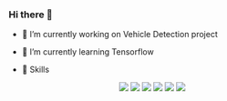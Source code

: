 ### Hi there 👋

- 🔭 I’m currently working on Vehicle Detection project 
- 🌱 I’m currently learning Tensorflow

- 🚀 Skills
<p align='center'>

  <img src="https://img.shields.io/badge/python%20-%2314354C.svg?&style=for-the-badge&logo=python&logoColor=white" />
  <img src="https://img.shields.io/badge/tensorflow-%23FA7343.svg?&style=for-the-badge&logo=tensorflow&logoColor=white" />
  <img src="https://img.shields.io/badge/keras%20-%23DD0031.svg?&style=for-the-badge&logo=keras&logoColor=white" />
  <img src="https://img.shields.io/badge/docker-%2339457E.svg?&style=for-the-badge&logo=docker&logoColor=white" />
  <img src="https://img.shields.io/badge/django%20-%23092E20.svg?&style=for-the-badge&logo=django&logoColor=white" />
  <img src="https://img.shields.io/badge/postgres-%23316192.svg?&style=for-the-badge&logo=postgresql&logoColor=white" />
</p>



<!--

Here are some ideas to get you started:

### Hi there 👋

- 🔭 I’m currently working on Vehicle Detection project 
- 🌱 I’m currently learning Tensorflow


- 🔭 I’m currently working on ...
- 🌱 I’m currently learning ...
- 👯 I’m looking to collaborate on ...
- 🤔 I’m looking for help with ...
- 💬 Ask me about ...
- 📫 How to reach me: ...
- 😄 Pronouns: ...
- ⚡ Fun fact: ...
-->
